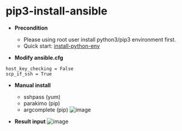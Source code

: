 # pip3-install-ansible

- **Precondition**
  - Please using root user install python3/pip3 environment first.
  - Quick start: [install-python-env](https://github.com/PokeyBoa/install-python-env)

- **Modify ansible.cfg**
```shell
host_key_checking = False
scp_if_ssh = True
```

- **Manual install**
  - sshpass (yum)
  - parakimo (pip)
  - argcomplete (pip)
![image](https://user-images.githubusercontent.com/58482090/166137292-3d6dabc9-fdee-49b8-837a-c99086133229.png)

- **Result input**
![image](https://user-images.githubusercontent.com/58482090/166137628-250bd18d-3933-4778-bd8e-61568a41d0bf.png)
